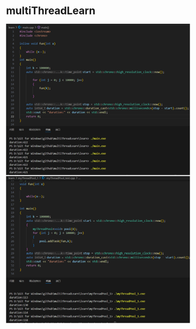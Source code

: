 # multiThreadLearn

![](https://github.com/kamiyamashiki0/multiThreadLearn/blob/main/image/2025-03-09%2009-07-54.png?raw=true)
![](https://github.com/kamiyamashiki0/multiThreadLearn/blob/main/image/2025-03-09%2009-09-34.png?raw=true)
